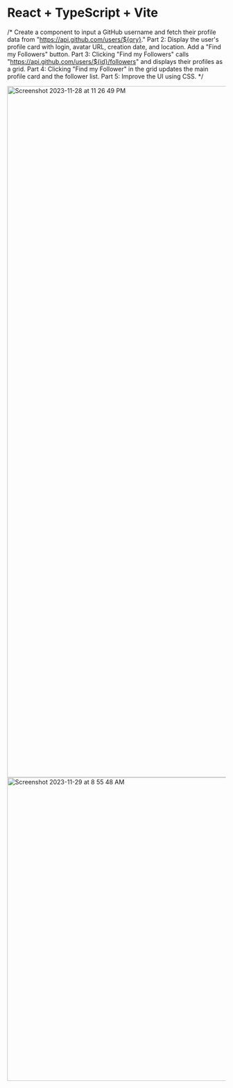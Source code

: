 # React + TypeScript + Vite
/*
Create a component to input a GitHub username and fetch their profile data from "https://api.github.com/users/${qry}."
Part 2:
Display the user's profile card with login, avatar URL, creation date, and location. Add a "Find my Followers" button.
Part 3:
Clicking "Find my Followers" calls "https://api.github.com/users/${id}/followers" and displays their profiles as a grid.
Part 4:
Clicking "Find my Follower" in the grid updates the main profile card and the follower list.
Part 5:
Improve the UI using CSS.
*/

<img width="1592" alt="Screenshot 2023-11-28 at 11 26 49 PM" src="https://github.com/larijanim/gitUserFollower/assets/34726890/b3d78ddc-d6e3-42b8-ab7f-e81b8286b26f">
<img width="699" alt="Screenshot 2023-11-29 at 8 55 48 AM" src="https://github.com/larijanim/gitUserFollower/assets/34726890/f8bb8cb2-0c07-4c27-9a7e-fa3ea81e038a">
